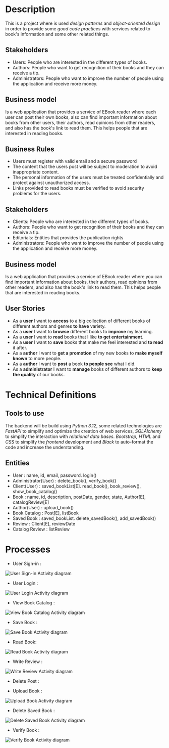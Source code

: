 # Description

This is a project where is used _design patterns_ and _object-oriented design_ in order to provide some _good code practices_ with services related to book's information and some other related things.

## Stakeholders

- Users: People who are interested in the different types of books.
- Authors: People who want to get recognition of their books and they can receive a tip.
- Administrators: People who want to improve the number of people using the application and receive more money.

## Business model

Is a web application that provides a service of EBook reader where each user can post their own books, also can find important information about books from other users, their authors, read opinions from other readers, and also has the book's link to read them. This helps people that are interested in reading books.


## Business Rules

- Users must register with valid email and a secure password
- The content that the users post will be subject to moderation to avoid inappropriate content.
- The personal information of the users must be treated confidentially and protect against unauthorized access.
- Links provided to read books must be verified to avoid security problems for the users.

## Stakeholders
- Clients: People who are interested in the different types of books.
- Authors: People who want to get recognition of their books and they can receive a tip.
- Editorials: Entities that provides the publication rights 
- Administrators: People who want to improve the number of people using the application and receive more money.

## Business model

Is a web application that provides a service of EBook reader where you can find important information about books, their authors, read opinions from other readers, and also has the book's link to read them. This helps people that are interested in reading books.


## User Stories

- As a __user__ I want to __access__ to a big collection of different books of different authors and genres __to have__ variety.
- As a __user__ I want to __browse__ different books to __improve__ my learning.
- As a __user__ I want to __read__ books that I like __to get entertainment__.
- As a __user__ I want to __save__ books that make me feel interested and __to read__ it after.
- As a __author__ I want to __get a promotion__ of my new books to __make myself known__ to more people.
- As a __author__ I want to __post__ a book __to people see__ what I did.
- As a __administrator__ I want to __manage__ books of different authors to __keep the quality__ of our books.

# Technical Definitions

## Tools to use

 The backend will be build using _Python 3.12_, some related technologies are _FastAPI_ to simplify and optimize the creation of web services, _SQLAlchemy_  to simplify the interaction with _relational data bases_. _Bootstrap, HTML_ and _CSS_ to simplify the _frontend_ development and  _Black_ to auto-format the code and increase the understanding.
  
## Entities


- User : name, id, email, password. login()
- Administrator(User) : delete_book(), verify_book()
- Client(User) : saved_bookList[E]. read_book(), book_review(), show_book_catalog()
- Book : name, id, description, postDate, gender, state, Author[E], catalogReview[E]
- Author(User) : upload_book()
- Book Catalog : Post[E], listBook
- Saved Book : saved_bookList. delete_savedBook(), add_savedBook()
- Review : Client[E], reviewDate
- Catalog Review : listReview

# Processes
- User Sign-in :

![User Sign-in Activity diagram](/specifications//images/Sign_in_ActivityDiagram.png)

- User Login :

![User Login Activity diagram](/specifications//images/Login_ActivityDiagram.png)

- View Book Catalog :

![View Book Catalog Activity diagram](/specifications//images/bookCatalog_ActivityDiagram.png)

- Save Book :

![Save Book Activity diagram](/specifications//images/saveBook_ActivityDiagram.png)

- Read Book: 

![Read Book Activity diagram](/specifications//images/readBook_ActivityDiagram.png)

- Write Review :

![Write Review Activity diagram](/specifications//images/writeReview_ActivityDiagram.png)

- Delete Post :



- Upload Book : 

![Upload Book Activity diagram](/specifications//images/uploadBook_ActivityDiagram.png)

- Delete Saved Book :

![Delete Saved Book Activity diagram](/specifications//images/delete_saveBook_ActivityDiagram.png)

- Verify Book : 
   
![Verify Book Activity diagram](/specifications//images/verifyBook_ActivityDiagram.png)

